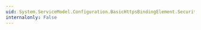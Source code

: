 ```yaml
---
uid: System.ServiceModel.Configuration.BasicHttpsBindingElement.Security
internalonly: False
---
```

